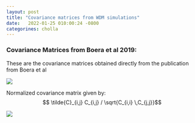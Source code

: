 ```yaml
---
layout: post
title: "Covariance matrices from WDM simulations"
date:   2022-01-25 010:00:24 -0800
categorines: cholla
---
```



### Covariance Matrices from Boera et al 2019:

These are the covariance matrices obtained directly from the publication from Boera et al

<img src="{{ site.url }}assets/images/covariance_matrix/covariance_matrix.png">

Normalized covariance matrix given by: $$ \tilde{C}_{i,j} C_{i,j} / \sqrt{C_{i,i} \,C_{j,j}}$$ 

<img src="{{ site.url }}assets/images/covariance_matrix/covariance_matrix_normalized.png">
